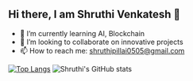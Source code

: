 ## Hi there, I am Shruthi Venkatesh 👋

- 🌱 I’m currently learning AI, Blockchain
- 👯 I’m looking to collaborate on innovative projects
- 📫 How to reach me: shruthipillai0505@gmail.com

[![Top Langs](https://github-readme-stats.vercel.app/api/top-langs/?username=Shruthivenkatesh-05&exclude_repo=github-readme-stats&theme=dracula&layout=compact,anuraghazra.github.io)](https://github.com/anuraghazra/github-readme-stats)
![Shruthi's GitHub stats](https://github-readme-stats.vercel.app/api?username=Shruthivenkatesh-05&count_private=true&theme=dracula)
